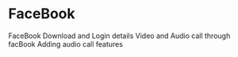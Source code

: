 # FaceBook
FaceBook Download and Login details
Video and Audio call through facBook
Adding audio call features
